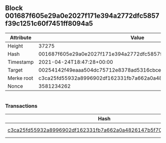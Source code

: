 ## Block 001687f605e29a0e2027f171e394a2772dfc5857f39c1251c60f7451ff8094a5

Attribute | Value
--- | ---
Height | 37275
Hash | 001687f605e29a0e2027f171e394a2772dfc5857f39c1251c60f7451ff8094a5
Timestamp | 2021-04-24T18:47:28+00:00
Target | 00254142f49eaaa504dc75712e8378ad5316cbcead634704b3734b6271167cc4
Merke root | c3ca25fd55932a8996902df162331fb7a662a0a4826147b5f708c18f0147bec5
Nonce | 3581234262

```

```

### Transactions

Hash | Amount
--- | ---
[c3ca25fd55932a8996902df162331fb7a662a0a4826147b5f708c18f0147bec5](c3ca25fd55932a8996902df162331fb7a662a0a4826147b5f708c18f0147bec5.md) | 10.00000000 SKEPTI 

